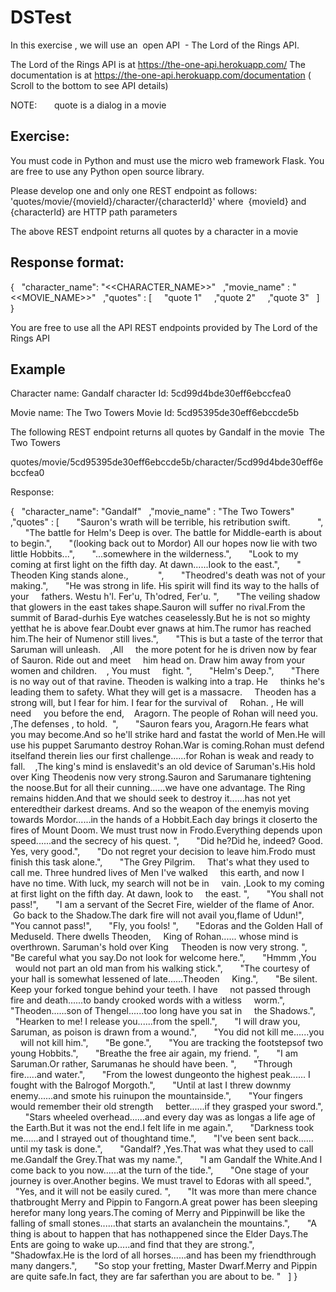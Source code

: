 # DSTest


In this exercise , we will use an  open API  - The Lord of the Rings API.

The Lord of the Rings API is at https://the-one-api.herokuapp.com/
The documentation is at https://the-one-api.herokuapp.com/documentation ( Scroll to the bottom to see API details)

NOTE:       quote is a dialog in a movie

Exercise:
--------
You must code in Python and must use the micro web framework Flask.
You are free to use any Python open source library.

Please develop one and only one REST endpoint as follows:
'quotes/movie/{movieId}/character/{characterId}' where  {movieId} and {characterId} are HTTP path parameters

The above REST endpoint returns all quotes by a character in a movie

Response format:
--------
{
  "character_name": "<<CHARACTER_NAME>>"
  ,"movie_name" : "<<MOVIE_NAME>>"
  ,"quotes" : [
    "quote 1"
    ,"quote 2"
    ,"quote 3"
  ]
}

You are free to use all the API REST endpoints provided by The Lord of the Rings API


Example
------
Character name: Gandalf
character Id: 5cd99d4bde30eff6ebccfea0

Movie name: The Two Towers
Movie Id: 5cd95395de30eff6ebccde5b


The following REST endpoint returns all quotes by Gandalf in the movie  The Two Towers

quotes/movie/5cd95395de30eff6ebccde5b/character/5cd99d4bde30eff6ebccfea0


Response:

{
  "character_name": "Gandalf"
  ,"movie_name" : "The Two Towers"
  ,"quotes" : [
      "Sauron's wrath will be terrible, his retribution swift.           ",
      "The battle for Helm's Deep is over. The battle for Middle-earth is about to begin.",
      "(looking back out to Mordor) All our hopes now lie with two little Hobbits...",
      "...somewhere in the wilderness.",
      "Look to my coming at first light on the fifth day. At dawn......Iook to the east.",
      " Theoden King stands alone.,            ",
      "Theodred's death was not of your making.",
      "He was strong in life. His spirit will find its way to the halls of your     fathers. Westu h'l. Fer'u, Th'odred, Fer'u. ",
      "The veiling shadow that glowers in the east takes shape.Sauron will suffer no rival.From the summit of Barad-durhis Eye watches ceaselessly.But he is not so mighty yetthat he is above fear.Doubt ever gnaws at him.The rumor has reached him.The heir of Numenor still lives.",
      "This is but a taste of the terror that Saruman will unleash.    ,All     the more potent for he is driven now by fear of Sauron. Ride out and meet     him head on. Draw him away from your women and children.    , You must     fight. ",
      "Helm's Deep.",
      "There is no way out of that ravine. Theoden is walking into a trap. He     thinks he's leading them to safety. What they will get is a massacre.     Theoden has a strong will, but I fear for him. I fear for the survival of     Rohan. , He will need     you before the end,    Aragorn. The people of Rohan will need you. ,The defenses , to hold.  ",
      "Sauron fears you, Aragorn.He fears what you may become.And so he'll strike hard and fastat the world of Men.He will use his puppet Sarumanto destroy Rohan.War is coming.Rohan must defend itselfand therein lies our first challenge......for Rohan is weak and ready to fall.    ,The king's mind is enslavedit's an old device of Saruman's.His hold over King Theodenis now very strong.Sauron and Sarumanare tightening the noose.But for all their cunning......we have one advantage. The Ring remains hidden.And that we should seek to destroy it......has not yet enteredtheir darkest dreams. And so the weapon of the enemyis moving towards Mordor......in the hands of a Hobbit.Each day brings it closerto the fires of Mount Doom. We must trust now in Frodo.Everything depends upon speed......and the secrecy of his quest. ",
      "Did he?Did he, indeed? Good. Yes, very good.",
      "Do not regret your decision to leave him.Frodo must finish this task alone.",
      "The Grey Pilgrim.     That's what they used to call me. Three hundred lives of Men I've walked     this earth, and now I have no time. With luck, my search will not be in     vain. ,Look to my coming at first light on the fifth day. At dawn, look to     the east. ",
      "You shall not pass!",
      "I am a servant of the Secret Fire, wielder of the flame of Anor.    Go back to the Shadow.The dark fire will not avail you,flame of Udun!",
      "You cannot pass!",
      "Fly, you fools! ",
      "Edoras and the Golden Hall of Meduseld. There dwells Theoden,     King of Rohan...... whose mind is overthrown. Saruman's hold over King     Theoden is now very strong. ",
      "Be careful what you say.Do not look for welcome here.",
      "Hmmm ,You     would not part an old man from his walking stick.",
      "The courtesy of your hall is somewhat lessened of late......Theoden     King.",
      "Be silent. Keep your forked tongue behind your teeth. I have     not passed through fire and death......to bandy crooked words with a witless     worm.",
      "Theoden......son of Thengel......too long have you sat in     the Shadows.",
      "Hearken to me! I release you......from the spell.",
      "I will draw you, Saruman, as poison is drawn from a wound.",
      "You did not kill me......you     will not kill him.",
      "Be gone.",
      "You are tracking the footstepsof two young Hobbits.",
      "Breathe the free air again, my friend. ",
      "I am Saruman.Or rather, Sarumanas he should have been. ",
      "Through fire.....and water.",
      "From the lowest dungeonto the highest peak...... I fought with the Balrogof Morgoth.",
      "Until at last I threw downmy enemy......and smote his ruinupon the mountainside.",
      "Your fingers would remember their old strength     better......if they grasped your sword.",
      "Stars wheeled overhead......and every day was as longas a life age of the Earth.But it was not the end.I felt life in me again.",
      "Darkness took me......and I strayed out of thoughtand time.",
      "I've been sent back...... until my task is done.",
      "Gandalf? ,Yes.That was what they used to call me.Gandalf the Grey.That was my name.",
      "I am Gandalf the White.And I come back to you now......at the turn of the tide.",
      "One stage of your journey is over.Another begins. We must travel to Edoras with all speed.",
      "Yes, and it will not be easily cured. ",
      "It was more than mere chance thatbrought Merry and Pippin to Fangorn.A great power has been sleeping herefor many long years.The coming of Merry and Pippinwill be like the falling of small stones......that starts an avalanchein the mountains.",
      "A thing is about to happen that has nothappened since the Elder Days.The Ents are going to wake up.....and find that they are strong.",
      "Shadowfax.He is the lord of all horses......and has been my friendthrough many dangers.",
      "So stop your fretting, Master Dwarf.Merry and Pippin are quite safe.In fact, they are far saferthan you are about to be. "
  ]
}


